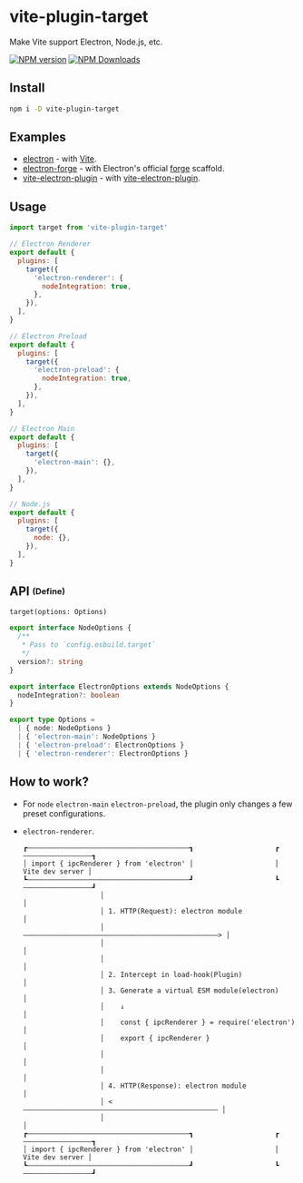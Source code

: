 # vite-plugin-target

Make Vite support Electron, Node.js, etc.

[![NPM version](https://img.shields.io/npm/v/vite-plugin-target.svg)](https://npmjs.com/package/vite-plugin-target)
[![NPM Downloads](https://img.shields.io/npm/dm/vite-plugin-target.svg)](https://npmjs.com/package/vite-plugin-target)

## Install

```sh
npm i -D vite-plugin-target
```

## Examples

- [electron](https://github.com/vite-plugin/vite-plugin-target/tree/main/examples/electron) - with [Vite](https://vitejs.dev/).
- [electron-forge](https://github.com/vite-plugin/vite-plugin-target/tree/main/examples/electron-forge) - with Electron's official [forge](https://www.electronforge.io/) scaffold.
- [vite-electron-plugin](https://github.com/vite-plugin/vite-plugin-target/tree/main/examples/vite-electron-plugin) - with [vite-electron-plugin](https://github.com/electron-vite/vite-electron-plugin).

## Usage

```js
import target from 'vite-plugin-target'

// Electron Renderer
export default {
  plugins: [
    target({
      'electron-renderer': {
        nodeIntegration: true,
      },
    }),
  ],
}

// Electron Preload
export default {
  plugins: [
    target({
      'electron-preload': {
        nodeIntegration: true,
      },
    }),
  ],
}

// Electron Main
export default {
  plugins: [
    target({
      'electron-main': {},
    }),
  ],
}

// Node.js
export default {
  plugins: [
    target({
      node: {},
    }),
  ],
}
```

## API <sub><sup>(Define)</sup></sub>

`target(options: Options)`

```ts
export interface NodeOptions {
  /**
   * Pass to `config.esbuild.target`
   */
  version?: string
}

export interface ElectronOptions extends NodeOptions {
  nodeIntegration?: boolean
}

export type Options =
  | { node: NodeOptions }
  | { 'electron-main': NodeOptions }
  | { 'electron-preload': ElectronOptions }
  | { 'electron-renderer': ElectronOptions }
```


## How to work?

- For `node` `electron-main` `electron-preload`, the plugin only changes a few preset configurations.

- `electron-renderer`.

  ```
  ┏————————————————————————————————————————┓                    ┏—————————————————┓
  │ import { ipcRenderer } from 'electron' │                    │ Vite dev server │
  ┗————————————————————————————————————————┛                    ┗—————————————————┛
                     │                                                   │
                     │ 1. HTTP(Request): electron module                 │
                     │ ————————————————————————————————————————————————> │
                     │                                                   │
                     │                                                   │
                     │ 2. Intercept in load-hook(Plugin)                 │
                     │ 3. Generate a virtual ESM module(electron)        │
                     │    ↓                                              │
                     │    const { ipcRenderer } = require('electron')    │
                     │    export { ipcRenderer }                         │
                     │                                                   │
                     │                                                   │
                     │ 4. HTTP(Response): electron module                │
                     │ <———————————————————————————————————————————————— │
                     │                                                   │
  ┏————————————————————————————————————————┓                    ┏—————————————————┓
  │ import { ipcRenderer } from 'electron' │                    │ Vite dev server │
  ┗————————————————————————————————————————┛                    ┗—————————————————┛
  ```
